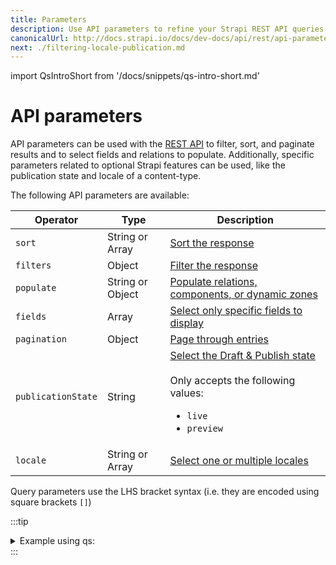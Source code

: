 ```yaml
---
title: Parameters 
description: Use API parameters to refine your Strapi REST API queries.
canonicalUrl: http://docs.strapi.io/docs/dev-docs/api/rest/api-parameters.html
next: ./filtering-locale-publication.md
---
```


import QsIntroShort from '/docs/snippets/qs-intro-short.md'

# API parameters

API parameters can be used with the [REST API](/docs/dev-docs/api/rest) to filter, sort, and paginate results and to select fields and relations to populate. Additionally, specific parameters related to optional Strapi features can be used, like the publication state and locale of a content-type.

The following API parameters are available:

| Operator           | Type          | Description                                           |
| ------------------ | ------------- | ----------------------------------------------------- |
| `sort`             | String or Array  | [Sort the response](/docs/dev-docs/api/rest/sort-pagination.md#sorting) |
| `filters`          | Object        | [Filter the response](/docs/dev-docs/api/rest/filters-locale-publication#filtering) |
| `populate`         | String or Object | [Populate relations, components, or dynamic zones](/docs/dev-docs/api/rest/populate-select#population) |
| `fields`           | Array         | [Select only specific fields to display](/docs/dev-docs/api/rest/populate-select#field-selection) |
| `pagination`       | Object        | [Page through entries](/docs/dev-docs/api/rest/sort-pagination.md#pagination) |
| `publicationState` | String        | [Select the Draft & Publish state](/docs/dev-docs/api/rest/filters-locale-publication#publication-state)<br/><br/>Only accepts the following values:<ul><li>`live`</li><li>`preview`</li></ul> |
| `locale`           | String or Array  | [Select one or multiple locales](/docs/dev-docs/api/rest/filters-locale-publication#locale) |

Query parameters use the LHS bracket syntax (i.e. they are encoded using square brackets `[]`)

:::tip
<QsIntroShort />

<details>
<summary>Example using qs:</summary>

In the following example, the `qs` library is used to build the following URL:
`/api/books?sort[0]=title%3Aasc&filters[title][$eq]=hello&populate=%2A&fields[0]=title&pagination[pageSize]=10&pagination[page]=1&publicationState=live&locale[0]=en`

```js
const qs = require('qs');
const query = qs.stringify({
  sort: ['title:asc'],
  filters: {
    title: {
      $eq: 'hello',
    },
  },
  populate: '*',
  fields: ['title'],
  pagination: {
    pageSize: 10,
    page: 1,
  },
  publicationState: 'live',
  locale: ['en'],
}, {
  encodeValuesOnly: true, // prettify URL
});

await request(`/api/books?${query}`);
```

</details>
:::

